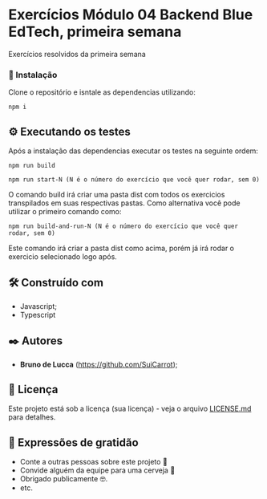 # Exercícios Módulo 04 Backend Blue EdTech, primeira semana

Exercícios resolvidos da primeira semana

### 🔧 Instalação

Clone o repositório e isntale as dependencias utilizando:

```
npm i
```

## ⚙️ Executando os testes

Após a instalação das dependencias executar os testes na seguinte ordem:

```
npm run build

npm run start-N (N é o número do exercício que você quer rodar, sem 0)
```

O comando build irá criar uma pasta dist com todos os exercicios transpilados em suas respectivas pastas. Como alternativa você pode utilizar o primeiro comando como:

```
npm run build-and-run-N (N é o número do exercício que você quer rodar, sem 0)
```

Este comando irá criar a pasta dist como acima, porém já irá rodar o exercicio selecionado logo após.
## 🛠️ Construído com

* Javascript; 
* Typescript

## ✒️ Autores

* **Bruno de Lucca** (https://github.com/SuiCarrot);

## 📄 Licença

Este projeto está sob a licença (sua licença) - veja o arquivo [LICENSE.md](https://github.com/SuiCarrot/BLUE-M03-BKE-P04-Backend/blob/main/LICENSE) para detalhes.

## 🎁 Expressões de gratidão

* Conte a outras pessoas sobre este projeto 📢
* Convide alguém da equipe para uma cerveja 🍺 
* Obrigado publicamente 🤓.
* etc.
